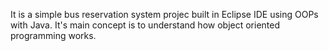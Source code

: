 It is a simple bus reservation system projec built in Eclipse IDE using OOPs with Java.
It's main concept is to understand how object oriented programming works.
